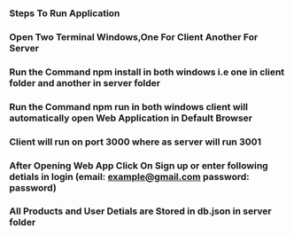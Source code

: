 ### Steps To Run Application
### Open Two Terminal Windows,One For Client Another For Server
### Run the Command npm install in both windows i.e one in client folder and another in server folder
### Run the Command npm run in both windows client will automatically open Web Application in Default Browser
### Client will run on port 3000 where as server will run 3001
### After Opening Web App Click On Sign up or enter following detials in login (email: example@gmail.com password: password)
### All Products and User Detials are Stored in db.json in server folder
